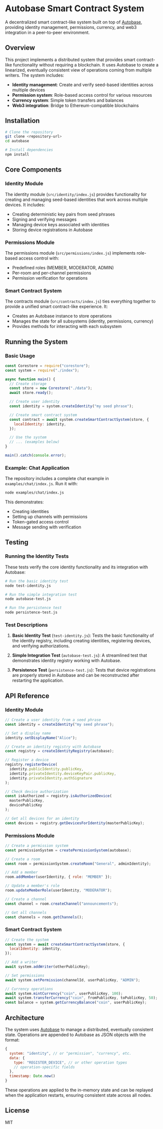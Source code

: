 # Autobase Smart Contract System

A decentralized smart contract-like system built on top of [Autobase](https://docs.pears.com/building-blocks/autobase), providing identity management, permissions, currency, and web3 integration in a peer-to-peer environment.

## Overview

This project implements a distributed system that provides smart contract-like functionality without requiring a blockchain. It uses Autobase to create a linearized, eventually consistent view of operations coming from multiple writers. The system includes:

- **Identity management**: Create and verify seed-based identities across multiple devices
- **Permission system**: Role-based access control for various resources
- **Currency system**: Simple token transfers and balances
- **Web3 integration**: Bridge to Ethereum-compatible blockchains

## Installation

```bash
# Clone the repository
git clone <repository-url>
cd autobase

# Install dependencies
npm install
```

## Core Components

### Identity Module

The identity module (`src/identity/index.js`) provides functionality for creating and managing seed-based identities that work across multiple devices. It includes:

- Creating deterministic key pairs from seed phrases
- Signing and verifying messages
- Managing device keys associated with identities
- Storing device registrations in Autobase

### Permissions Module

The permissions module (`src/permissions/index.js`) implements role-based access control with:

- Predefined roles (MEMBER, MODERATOR, ADMIN)
- Per-room and per-channel permissions
- Permission verification for operations

### Smart Contract System

The contracts module (`src/contracts/index.js`) ties everything together to provide a unified smart contract-like experience. It:

- Creates an Autobase instance to store operations
- Manages the state for all subsystems (identity, permissions, currency)
- Provides methods for interacting with each subsystem

## Running the System

### Basic Usage

```javascript
const Corestore = require("corestore");
const system = require("./index");

async function main() {
  // Create storage
  const store = new Corestore("./data");
  await store.ready();

  // Create user identity
  const identity = system.createIdentity("my seed phrase");

  // Create smart contract system
  const contract = await system.createSmartContractSystem(store, {
    localIdentity: identity,
  });

  // Use the system
  // ... (examples below)
}

main().catch(console.error);
```

### Example: Chat Application

The repository includes a complete chat example in `examples/chat/index.js`. Run it with:

```bash
node examples/chat/index.js
```

This demonstrates:

- Creating identities
- Setting up channels with permissions
- Token-gated access control
- Message sending with verification

## Testing

### Running the Identity Tests

These tests verify the core identity functionality and its integration with Autobase:

```bash
# Run the basic identity test
node test-identity.js

# Run the simple integration test
node autobase-test.js

# Run the persistence test
node persistence-test.js
```

### Test Descriptions

1. **Basic Identity Test** (`test-identity.js`): Tests the basic functionality of the identity registry, including creating identities, registering devices, and verifying authorizations.

2. **Simple Integration Test** (`autobase-test.js`): A streamlined test that demonstrates identity registry working with Autobase.

3. **Persistence Test** (`persistence-test.js`): Tests that device registrations are properly stored in Autobase and can be reconstructed after restarting the application.

## API Reference

### Identity Module

```javascript
// Create a user identity from a seed phrase
const identity = createIdentity("my seed phrase");

// Set a display name
identity.setDisplayName("Alice");

// Create an identity registry with Autobase
const registry = createIdentityRegistry(autobase);

// Register a device
registry.registerDevice(
  identity.publicIdentity.publicKey,
  identity.privateIdentity.deviceKeyPair.publicKey,
  identity.privateIdentity.authSignature
);

// Check device authorization
const isAuthorized = registry.isAuthorizedDevice(
  masterPublicKey,
  devicePublicKey
);

// Get all devices for an identity
const devices = registry.getDevicesForIdentity(masterPublicKey);
```

### Permissions Module

```javascript
// Create a permission system
const permissionSystem = createPermissionSystem(autobase);

// Create a room
const room = permissionSystem.createRoom("General", adminIdentity);

// Add a member
room.addMember(userIdentity, { role: "MEMBER" });

// Update a member's role
room.updateMemberRole(userIdentity, "MODERATOR");

// Create a channel
const channel = room.createChannel("announcements");

// Get all channels
const channels = room.getChannels();
```

### Smart Contract System

```javascript
// Create the system
const system = await createSmartContractSystem(store, {
  localIdentity: identity,
});

// Add a writer
await system.addWriter(otherPublicKey);

// Set permissions
await system.setPermission(channelId, userPublicKey, "ADMIN");

// Currency operations
await system.mintCurrency("coin", userPublicKey, 100);
await system.transferCurrency("coin", fromPublicKey, toPublicKey, 50);
const balance = system.getCurrencyBalance("coin", userPublicKey);
```

## Architecture

The system uses [Autobase](https://www.npmjs.com/package/autobase) to manage a distributed, eventually consistent state. Operations are appended to Autobase as JSON objects with the format:

```javascript
{
  system: "identity", // or "permission", "currency", etc.
  data: {
    type: "REGISTER_DEVICE", // or other operation types
    // operation-specific fields
  },
  timestamp: Date.now()
}
```

These operations are applied to the in-memory state and can be replayed when the application restarts, ensuring consistent state across all nodes.

## License

MIT
